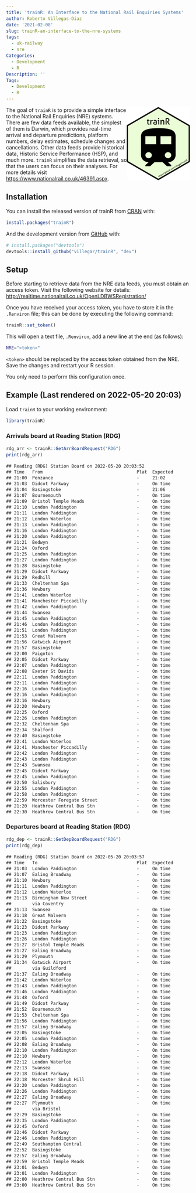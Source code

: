 ```yaml
---
title: 'trainR: An Interface to the National Rail Enquiries Systems'
author: Roberto Villegas-Diaz
date: '2021-02-08'
slug: trainR-an-interface-to-the-nre-systems
tags:
  - uk-railway
  - nre
Categories:
  - Development
  - R
Description: ''
Tags:
  - Development
  - R
---
```


<img src="https://raw.githubusercontent.com/villegar/trainR/main/inst/images/logo.png" alt="logo" align="right" height=200px/>

The goal of `trainR` is to provide a simple interface to the 
National Rail Enquiries (NRE) systems. There are few data feeds 
available, the simplest of them is Darwin, which provides real-time 
arrival and departure predictions, platform numbers, delay estimates, 
schedule changes and cancellations. Other data feeds provide historical 
data, Historic Service Performance (HSP), and much more. `trainR` 
simplifies the data retrieval, so that the users can focus on their 
analyses. For more details visit 
https://www.nationalrail.co.uk/46391.aspx.

## Installation

You can install the released version of trainR from [CRAN](https://CRAN.R-project.org) with:

``` r
install.packages("trainR")
```

And the development version from [GitHub](https://github.com/) with:

``` r
# install.packages("devtools")
devtools::install_github("villegar/trainR", "dev")
```

## Setup
Before starting to retrieve data from the NRE data feeds, you must obtain an access token. 
Visit the following website for details: http://realtime.nationalrail.co.uk/OpenLDBWSRegistration/

Once you have received your access token, you have to store it in the `.Renviron` file; this can be 
done by executing the following command:


```r
trainR::set_token()
```

This will open a text file, `.Renviron`, add a new line at the end (as follows):

```bash
NRE="<token>"
```

`<token>` should be replaced by the access token obtained from the NRE. Save the changes and restart 
your R session.

You only need to perform this configuration once.

## Example (Last rendered on 2022-05-20 20:03)

Load `trainR` to your working environment:

```r
library(trainR)
```

### Arrivals board at Reading Station (RDG)


```r
rdg_arr <- trainR::GetArrBoardRequest("RDG")
print(rdg_arr)
```

```
## Reading (RDG) Station Board on 2022-05-20 20:03:52
## Time   From                                    Plat  Expected
## 21:00  Penzance                                -     21:02
## 21:03  Didcot Parkway                          -     On time
## 21:04  Basingstoke                             -     21:06
## 21:07  Bournemouth                             -     On time
## 21:09  Bristol Temple Meads                    -     On time
## 21:10  London Paddington                       -     On time
## 21:11  London Paddington                       -     On time
## 21:12  London Waterloo                         -     On time
## 21:13  London Paddington                       -     On time
## 21:16  London Paddington                       -     On time
## 21:20  London Paddington                       -     On time
## 21:21  Bedwyn                                  -     On time
## 21:24  Oxford                                  -     On time
## 21:25  London Paddington                       -     On time
## 21:27  London Paddington                       -     On time
## 21:28  Basingstoke                             -     On time
## 21:29  Didcot Parkway                          -     On time
## 21:29  Redhill                                 -     On time
## 21:33  Cheltenham Spa                          -     On time
## 21:36  Newbury                                 -     On time
## 21:41  London Waterloo                         -     On time
## 21:41  Manchester Piccadilly                   -     On time
## 21:42  London Paddington                       -     On time
## 21:44  Swansea                                 -     On time
## 21:45  London Paddington                       -     On time
## 21:46  London Paddington                       -     On time
## 21:51  London Paddington                       -     On time
## 21:53  Great Malvern                           -     On time
## 21:56  Gatwick Airport                         -     On time
## 21:57  Basingstoke                             -     On time
## 22:00  Paignton                                -     On time
## 22:05  Didcot Parkway                          -     On time
## 22:07  London Paddington                       -     On time
## 22:08  Exeter St Davids                        -     On time
## 22:11  London Paddington                       -     On time
## 22:11  London Paddington                       -     On time
## 22:16  London Paddington                       -     On time
## 22:16  London Paddington                       -     On time
## 22:16  Newbury                                 -     On time
## 22:20  Newbury                                 -     On time
## 22:25  Oxford                                  -     On time
## 22:26  London Paddington                       -     On time
## 22:32  Cheltenham Spa                          -     On time
## 22:34  Shalford                                -     On time
## 22:40  Basingstoke                             -     On time
## 22:41  London Waterloo                         -     On time
## 22:41  Manchester Piccadilly                   -     On time
## 22:42  London Paddington                       -     On time
## 22:43  London Paddington                       -     On time
## 22:43  Swansea                                 -     On time
## 22:45  Didcot Parkway                          -     On time
## 22:45  London Paddington                       -     On time
## 22:50  Salisbury                               -     On time
## 22:55  London Paddington                       -     On time
## 22:58  London Paddington                       -     On time
## 22:59  Worcester Foregate Street               -     On time
## 21:20  Heathrow Central Bus Stn                -     On time
## 22:30  Heathrow Central Bus Stn                -     On time
```

### Departures board at Reading Station (RDG)


```r
rdg_dep <- trainR::GetDepBoardRequest("RDG")
print(rdg_dep)
```

```
## Reading (RDG) Station Board on 2022-05-20 20:03:57
## Time   To                                      Plat  Expected
## 21:03  London Paddington                       -     On time
## 21:07  Ealing Broadway                         -     On time
## 21:10  Newbury                                 -     On time
## 21:11  London Paddington                       -     On time
## 21:12  London Waterloo                         -     On time
## 21:13  Birmingham New Street                   -     On time
##        via Coventry                            
## 21:13  Swansea                                 -     On time
## 21:18  Great Malvern                           -     On time
## 21:22  Basingstoke                             -     On time
## 21:23  Didcot Parkway                          -     On time
## 21:23  London Paddington                       -     On time
## 21:26  London Paddington                       -     On time
## 21:27  Bristol Temple Meads                    -     On time
## 21:27  Ealing Broadway                         -     On time
## 21:29  Plymouth                                -     On time
## 21:34  Gatwick Airport                         -     On time
##        via Guildford                           
## 21:37  Ealing Broadway                         -     On time
## 21:42  London Waterloo                         -     On time
## 21:43  London Paddington                       -     On time
## 21:46  London Paddington                       -     On time
## 21:48  Oxford                                  -     On time
## 21:49  Didcot Parkway                          -     On time
## 21:52  Bournemouth                             -     On time
## 21:53  Cheltenham Spa                          -     On time
## 21:56  London Paddington                       -     On time
## 21:57  Ealing Broadway                         -     On time
## 22:05  Basingstoke                             -     On time
## 22:05  London Paddington                       -     On time
## 22:08  Ealing Broadway                         -     On time
## 22:10  London Paddington                       -     On time
## 22:10  Newbury                                 -     On time
## 22:12  London Waterloo                         -     On time
## 22:13  Swansea                                 -     On time
## 22:18  Didcot Parkway                          -     On time
## 22:18  Worcester Shrub Hill                    -     On time
## 22:20  London Paddington                       -     On time
## 22:26  London Paddington                       -     On time
## 22:27  Ealing Broadway                         -     On time
## 22:27  Plymouth                                -     On time
##        via Bristol                             
## 22:29  Basingstoke                             -     On time
## 22:35  London Paddington                       -     On time
## 22:45  Oxford                                  -     On time
## 22:46  Didcot Parkway                          -     On time
## 22:46  London Paddington                       -     On time
## 22:49  Southampton Central                     -     On time
## 22:52  Basingstoke                             -     On time
## 22:57  Ealing Broadway                         -     On time
## 22:59  Bristol Temple Meads                    -     On time
## 23:01  Bedwyn                                  -     On time
## 23:01  London Paddington                       -     On time
## 22:00  Heathrow Central Bus Stn                -     On time
## 23:00  Heathrow Central Bus Stn                -     On time
```
